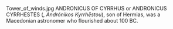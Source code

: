 Tower_of_winds.jpg ANDRONICUS OF CYRRHUS or ANDRONICUS CYRRHESTES (, _Andrónikos Kyrrhēstou_), son of Hermias, was a Macedonian astronomer who flourished about 100 BC.
